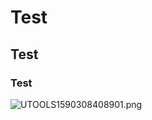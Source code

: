 # Test

## Test

### Test

![UTOOLS1590308408901.png](http://yanxuan.nosdn.127.net/568fbf9e932b72b5305e738b767111f1.png)
